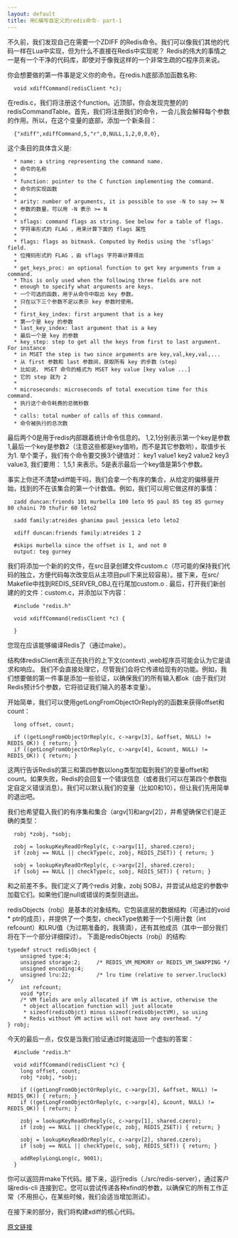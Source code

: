 ```yaml
---
layout: default
title: 用C编写自定义的redis命令- part-1
---
```


不久前，我们发现自己在需要一个ZDIFF 的Redis命令。我们可以像我们其他的代码一样在Lua中实现，但为什么不直接在Redis中实现呢？ Redis的伟大的事情之一是有一个干净的代码库，即使对于像我这样的一个非常生疏的C程序员来说。

你会想要做的第一件事是定义你的命令。在redis.h底部添加函数名称:

      void xdiffCommand(redisClient *c);

在redis.c，我们将注册这个function。近顶部，你会发现完整的的redisCommandTable。首先，我们将注册我们的命令，一会儿我会解释每个参数的作用。所以，在这个变量的底部，添加一个新条目：

      {"xdiff",xdiffCommand,5,"r",0,NULL,1,2,0,0,0},

这个条目的具体含义是:
      
      * name: a string representing the command name.
      * 命令的名称
      *
      * function: pointer to the C function implementing the command.
      * 命令的实现函数
      *
      * arity: number of arguments, it is possible to use -N to say >= N
      * 参数的数量，可以用 -N 表示 >= N
      *
      * sflags: command flags as string. See below for a table of flags.
      * 字符串形式的 FLAG ，用来计算下面的 flags 属性
      *
      * flags: flags as bitmask. Computed by Redis using the 'sflags' field.
      * 位掩码形式的 FLAG ，由 sflags 字符串计算得出
      *
      * get_keys_proc: an optional function to get key arguments from a command.
      * This is only used when the following three fields are not
      * enough to specify what arguments are keys.
      * 一个可选的函数，用于从命令中取出 key 参数。
      * 只在以下三个参数不足以表示 key 参数时使用。
      *
      * first_key_index: first argument that is a key
      * 第一个是 key 的参数
      * last_key_index: last argument that is a key
      * 最后一个是 key 的参数
      * key_step: step to get all the keys from first to last argument. For instance
      * in MSET the step is two since arguments are key,val,key,val,...
      * 从 first 参数和 last 参数间，获取所有 key 的步数（step）
      * 比如说， MSET 命令的格式为 MSET key value [key value ...]
      * 它的 step 就为 2
      *
      * microseconds: microseconds of total execution time for this command.
      * 执行这个命令耗费的总微秒数
      *
      * calls: total number of calls of this command.
      * 命令被执行的总次数

最后两个0是用于redis内部跟着统计命令信息的。
1,2,1分别表示第一个key是参数1,最后一个key是参数2（注意这些都是key值哟，而不是其它参数哟），取值步长为1. 举个栗子，我们有个命令要交换3个键值对：
key1 value1 key2 value2 key3 value3, 我们要用： 1,5,1 来表示。5是表示最后一个key值是第5个参数。

事实上你还不清楚xdiff能干吗，我们会拿一个有序的集合，从给定的偏移量开始，找到的不在该集合的第一个计数值。例如，我们可以用它做这样的事情：

      zadd duncan:friends 101 murbella 100 leto 95 paul 85 teg 85 gurney 80 chaini 70 thufir 60 leto2
      
      sadd family:atreides ghanima paul jessica leto leto2
      
      xdiff duncan:friends family:atreides 1 2
      
      #skips murbella since the offset is 1, and not 0
      output: teg gurney

我们将添加一个新的的文件，在src目录创建文件custom.c（尽可能的保持我们代码的独立，方便代码每次改变后从主项目pull下来比较容易）。接下来，在src/ Makefile中找到REDIS_SERVER_OBJ,在行尾加custom.o . 最后，打开我们新创建的的文件：custom.c，并添加以下内容：

      #include "redis.h"
      
      void xdiffCommand(redisClient *c) {
      
      }

您现在应该能够编译Redis了（通过make）。

结构体redisClient表示正在执行的上下文(context) ,web程序员可能会认为它是请求和响应。 我们不会直接处理它，尽管我们会将它传递给现有的功能。例如，我们想要做的第一件事是添加一些验证，以确保我们的所有输入都ok（由于我们对Redis预计5个参数，它将验证我们输入的基本变量）。

开始简单，我们可以使用getLongFromObjectOrReply的的函数来获得offset和count：

      long offset, count;
      
      if ((getLongFromObjectOrReply(c, c->argv[3], &offset, NULL) != REDIS_OK)) { return; }
      if ((getLongFromObjectOrReply(c, c->argv[4], &count, NULL) != REDIS_OK)) { return; }

这两行告诉Redis的第三和第四参数以long类型加载到我们的变量offset和count。如果失败，Redis的会回复一个错误信息（或者我们可以在第四个参数指定自定义错误消息）。我们可以默认我们的变量（比如0和10），但让我们先用简单的退出吧。

我们也希望载入我们的有序集和集合（argv[1]和argv[2]），并希望确保它们是正确的类型：
    
      robj *zobj, *sobj;
      
      zobj = lookupKeyReadOrReply(c, c->argv[1], shared.czero);
      if (zobj == NULL || checkType(c, zobj, REDIS_ZSET)) { return; }
      
      sobj = lookupKeyReadOrReply(c, c->argv[2], shared.czero);
      if (sobj == NULL || checkType(c, sobj, REDIS_SET)) { return; }

和之前差不多。我们定义了两个redis 对象，zobj SOBJ，并尝试从给定的参数中加载它们。如果他们是null或错误的类型则退出。

redisObjects（robj）是基本的对象结构。它包装底层的数据结构（可通过的void * ptr的成员），并提供了一个类型，checkType依赖于一个引用计数（int refcount）和LRU值（为过期准备的，我猜滴），还有其他成员（其中一部分我们将在下一个部分详细探讨）。
下面是redisObjects（robj）的结构:

    typedef struct redisObject {
        unsigned type:4;
        unsigned storage:2;     /* REDIS_VM_MEMORY or REDIS_VM_SWAPPING */
        unsigned encoding:4;
        unsigned lru:22;        /* lru time (relative to server.lruclock) */
        int refcount;
        void *ptr;
        /* VM fields are only allocated if VM is active, otherwise the
         * object allocation function will just allocate
         * sizeof(redisObjct) minus sizeof(redisObjectVM), so using
         * Redis without VM active will not have any overhead. */
    } robj;

今天的最后一点，仅仅是当我们验证通过时能返回一个虚拟的答案：

      #include "redis.h"
      
      void xdiffCommand(redisClient *c) {
        long offset, count;
        robj *zobj, *sobj;
      
        if ((getLongFromObjectOrReply(c, c->argv[3], &offset, NULL) != REDIS_OK)) { return; }
        if ((getLongFromObjectOrReply(c, c->argv[4], &count, NULL) != REDIS_OK)) { return; }
      
        zobj = lookupKeyReadOrReply(c, c->argv[1], shared.czero);
        if (zobj == NULL || checkType(c, zobj, REDIS_ZSET)) { return; }
      
        sobj = lookupKeyReadOrReply(c, c->argv[2], shared.czero);
        if (sobj == NULL || checkType(c, sobj, REDIS_SET)) { return; }
      
        addReplyLongLong(c, 9001);
      }

你可以返回并make下代码。接下来，运行redis（./src/redis-server），通过客户端redis-cli 连接到它。您可以尝试传递各种xfind的参数，以确保它的所有工作正常（不用担心，在某些时候，我们会适当增加测试）。

在接下来的部分，我们将构建xdiff的核心代码。

[原文链接](http://openmymind.net/Writing-A-Custom-Redis-Command-In-C-Part-1/)

